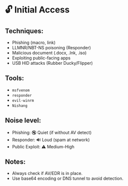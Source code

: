 # 🔓 Initial Access

## Techniques:
- Phishing (macro, link)
- LLMNR/NBT-NS poisoning (Responder)
- Malicious document (.docx, .lnk, .iso)
- Exploiting public-facing apps
- USB HID attacks (Rubber Ducky/Flipper)

## Tools:
- `msfvenom`
- `responder`
- `evil-winrm`
- `Nishang`

## Noise level:
- Phishing: 🔇 Quiet (if without AV detect)
- Responder: 🔊 Loud (spam at network)
- Public Exploit: ⚠️ Medium-High

## Notes:
- Always check if AV/EDR is in place.
- Use base64 encoding or DNS tunnel to avoid detection.
